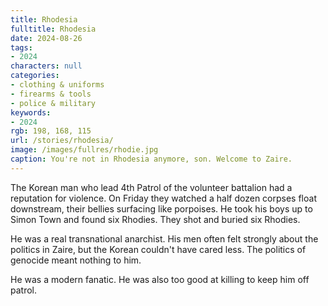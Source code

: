 ```yaml
---
title: Rhodesia
fulltitle: Rhodesia
date: 2024-08-26
tags:
- 2024
characters: null
categories:
- clothing & uniforms
- firearms & tools
- police & military
keywords:
- 2024
rgb: 198, 168, 115
url: /stories/rhodesia/
image: /images/fullres/rhodie.jpg
caption: You're not in Rhodesia anymore, son. Welcome to Zaire.
---
```

The Korean man who lead 4th Patrol of the volunteer battalion had a reputation for violence. On Friday they watched a half dozen corpses float downstream, their bellies surfacing like porpoises. He took his boys up to Simon Town and found six Rhodies. They shot and buried six Rhodies.

He was a real transnational anarchist. His men often felt strongly about the politics in Zaire, but the Korean couldn't have cared less. The politics of genocide meant nothing to him.

He was a modern fanatic. He was also too good at killing to keep him off patrol.